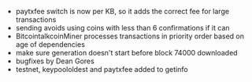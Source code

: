 * paytxfee switch is now per KB, so it adds the correct fee for large transactions
* sending avoids using coins with less than 6 confirmations if it can
* BitcointalkcoinMiner processes transactions in priority order based on age of dependencies
* make sure generation doesn't start before block 74000 downloaded
* bugfixes by Dean Gores
* testnet, keypoololdest and paytxfee added to getinfo
